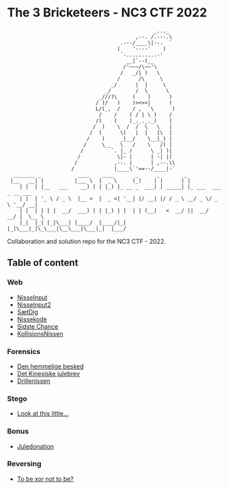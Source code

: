 # The 3 Bricketeers - NC3 CTF 2022

```text
                                                _..._
                                          ,--. /.---.\
                                     .---/____\|--.  `
                                    (    '----'    )
                                     `-..........-'
                                       __|`--(__
                                      /'~~~/\~~'\
                                     /   _/| )   \
                                    /      /\     \
                                  _/      |  |     \
                                _/        /  \      \
                              _///)\     (    )      )
                             / )/   )    )><><|      (
                             L/(_,  /    / ,  `\      )
                              /    /    ( / | \ )    /
                             /(    (    )_._._._(    |
                            /  )    \  /  /  \   \   |
                           /  (      \(   |  |   |\  |
                          /    )     _|__/    \__|_) |
                         /     \__   \   /    \   /( |
                        /         `. |_ /      \ _| )|
                       /            \|- |      | -| |(
                      /            ,--. |      | ,--.\\
                     /             |____\`'==--/____|-`
  _______ _            ____    ____       _      _        _                     
 |__   __| |          |___ \  |  _ \     (_)    | |      | |                    
    | |  | |__   ___    __) | | |_) |_ __ _  ___| | _____| |_ ___  ___ _ __ ___ 
    | |  | '_ \ / _ \  |__ <  |  _ <| '__| |/ __| |/ / _ \ __/ _ \/ _ \ '__/ __|
    | |  | | | |  __/  ___) | | |_) | |  | | (__|   <  __/ ||  __/  __/ |  \__ \
    |_|  |_| |_|\___| |____/  |____/|_|  |_|\___|_|\_\___|\__\___|\___|_|  |___/
```

Collaboration and solution repo for the NC3 CTF - 2022.

## Table of content

### Web

* [NisseInput](Web/NisseInput/README.md)
* [NisseInput2](Web/NisseInput2/README.md)
* [SætDig](Web/SaetDig/README.md)
* [Nissekode](Web/Nissekode/README.md)
* [Sidste Chance](Web/SidsteChance/README.md)
* [KollisionsNissen](Web/Kollisionsnissen/README.md)

### Forensics

* [Den hemmelige besked](/forensics/den_hemmelige_besked.md)
* [Det Kinesiske julebrev](/forensics/det_kinesiske_julebrev.md)
* [Drillenissen](/forensics/drillenissen.md)

### Stego

* [Look at this little...](/stego/look_at_this_little.md)

### Bonus

* [Juledonation](/bonus/juledonation.md)

### Reversing

* [To be xor not to be?](/reversing/ToBeXorNotToBe/README.md)
